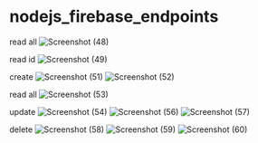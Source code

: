 # nodejs_firebase_endpoints

read all
![Screenshot (48)](https://user-images.githubusercontent.com/5670738/171721403-2828b748-1993-4d90-97e5-bf86d72fbef9.png)

read id
![Screenshot (49)](https://user-images.githubusercontent.com/5670738/171722102-322c2bf1-0cd7-4422-81b6-80e642cdb562.png)

create
![Screenshot (51)](https://user-images.githubusercontent.com/5670738/171723008-2ea39000-9ab6-4b23-9109-ca8419e6d864.png)
![Screenshot (52)](https://user-images.githubusercontent.com/5670738/171723044-5dce217a-3fd9-401f-a15b-97ff9aeb20f2.png)

read all
![Screenshot (53)](https://user-images.githubusercontent.com/5670738/171723162-45add286-89f4-4fa6-adf8-5c6afae75b56.png)

update
![Screenshot (54)](https://user-images.githubusercontent.com/5670738/171723667-556657fb-eba3-4dba-8794-099e1e4418a0.png)
![Screenshot (56)](https://user-images.githubusercontent.com/5670738/171723691-f19cdea2-a66c-4fd3-9e16-c8fe1a75d59e.png)
![Screenshot (57)](https://user-images.githubusercontent.com/5670738/171723713-b2058ca1-b6ca-46f2-bb26-45bf992e0612.png)

delete
![Screenshot (58)](https://user-images.githubusercontent.com/5670738/171724169-9bd60339-23f4-4b1c-8e80-81540e514383.png)
![Screenshot (59)](https://user-images.githubusercontent.com/5670738/171724212-0e645101-8341-4caf-a455-e838af2fe421.png)
![Screenshot (60)](https://user-images.githubusercontent.com/5670738/171724234-5cd291ec-7cc1-4c91-9d25-4148f74d14ea.png)


